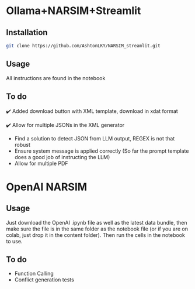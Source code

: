 # Ollama+NARSIM+Streamlit

## Installation

```bash
git clone https://github.com/AshtonLKY/NARSIM_streamlit.git
```

## Usage

All instructions are found in the notebook
## To do
✔️ Added download button with XML template, download in xdat format

✔️ Allow for multiple JSONs in the XML generator
- Find a solution to detect JSON from LLM output, REGEX is not that robust
- Ensure system message is applied correctly (So far the prompt template does a good job of instructing the LLM)
- Allow for multiple PDF
  
# OpenAI NARSIM

## Usage
Just download the OpenAI .ipynb file as well as the latest data bundle, then make sure the file is in the same folder as the notebook file (or if you are on colab, just drop it in the content folder). Then run the cells in the notebook to use.
## To do
- Function Calling
- Conflict generation tests
